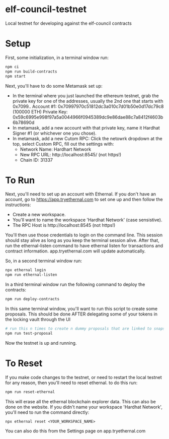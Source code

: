# elf-council-testnet

Local testnet for developing against the elf-council contracts

# Setup

First, some initialization, in a terminal window run:

```bash
npm ci
npm run build-contracts
npm start
```

Next, you'll have to do some Metamask set up:
  - In the terminal where you just launched the ethereum testnet, grab the private key for one of the
    addresses, usually the 2nd one that starts with 0x7099..
    Account #1: 0x70997970c51812dc3a010c7d01b50e0d17dc79c8 (100000 ETH)
    Private Key: 0x59c6995e998f97a5a0044966f0945389dc9e86dae88c7a8412f4603b6b78690d
  - In metamask, add a new account with that private key, name it Hardhat Signer #1 (or whichever
    one you chose).
  - In metamask, add a new Cutom RPC: Click the netowrk dropdown at the top, select Custom RPC, fill
    out the settings with:
      - Network Name: Hardhart Network
      - New RPC URL: http://localhost:8545/ (not https!)
      - Chain ID: 31337

# To Run

Next, you'll need to set up an account with Ethernal. If you don't have an account, go to
https://app.tryethernal.com to set one up and then follow the instructions:
  - Create a new workspace.
  - You'll want to name the workspace 'Hardhat Network' (case sensistive).
  - The RPC Host is http://localhost:8545  (not https!)

You'll then use those credentials to login on the command line.  This session should stay alive as
long as you keep the terminal session alive.  After that, run the ethernal-listen command to have
ethernal listen for transactions and contract information. app.tryethernal.com will update
automatically.

So, in a second terminal window run:
```bash
npx ethernal login
npm run ethernal-listen
```

In a third terminal window run the following command to deploy the contracts:
```bash
npm run deploy-contracts
```

In this same terminal window, you'll want to run this script to create some proposals.  This should
be done AFTER delegating some of your tokens in the locking vault through the UI
```bash
# run this n times to create n dummy proposals that are linked to snapshot proposals.
npm run test-proposal
```

Now the testnet is up and running.

# To Reset

If you make code changes to the testnet, or need to restart the local testnet for any reason, then
you'll need to reset ethernal.  to do this run:

```bash
npm run reset-ethernal
```

This will erase all the ethernal blockchain explorer data.  This can also be done on the website.
If you didn't name your workspace 'Hardhat Network', you'll need to run the command directly:
```
npx ethernal reset <YOUR_WORKSPACE_NAME>
```
You can also do this from the Settings page on app.tryethernal.com

